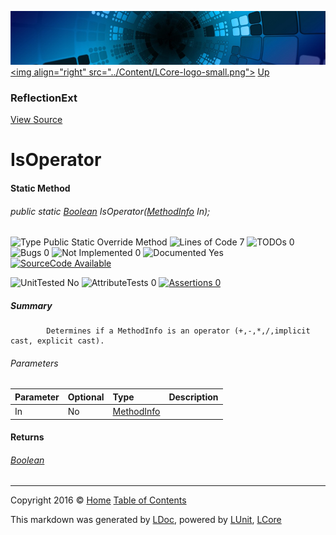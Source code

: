 ![](../Content/LCore-banner-small.png "")
[&lt;img align=&quot;right&quot; src=&quot;../Content/LCore-logo-small.png&quot;&gt;](../../README.md)
[Up](ReflectionExt.md)

### ReflectionExt
[View Source](../Extensions/Reference%20Types/ReflectionExt.cs)

# IsOperator

#### Static Method

###### public static [Boolean](https://msdn.microsoft.com/en-us/library/system.boolean.aspx) IsOperator([MethodInfo](https://msdn.microsoft.com/en-us/library/system.reflection.methodinfo.aspx) In);

![Type Public Static Override Method](http://b.repl.ca/v1/Type-Public%20Static%20Override%20Method-blue.png "") ![Lines of Code 7](http://b.repl.ca/v1/Lines%20of%20Code-7-blue.png "") ![TODOs 0](http://b.repl.ca/v1/TODOs-0-green.png "") ![Bugs 0](http://b.repl.ca/v1/Bugs-0-green.png "") ![Not Implemented 0](http://b.repl.ca/v1/Not%20Implemented-0-green.png "") ![Documented Yes](http://b.repl.ca/v1/Documented-Yes-brightgreen.png "") [![SourceCode Available](http://b.repl.ca/v1/SourceCode-Available-brightgreen.png "")](../Extensions/Reference%20Types/ReflectionExt.cs#L871)

![UnitTested No](http://b.repl.ca/v1/UnitTested-No-lightgrey.png "") ![AttributeTests 0](http://b.repl.ca/v1/AttributeTests-0-lightgrey.png "") [![Assertions 0](http://b.repl.ca/v1/Assertions-0-lightgrey.png "")](../Extensions/Reference%20Types/ReflectionExt.cs)

##### Summary

            Determines if a MethodInfo is an operator (+,-,*,/,implicit cast, explicit cast).
            

###### Parameters

Parameter | Optional | Type | Description
:---  | :---  | :---  | :--- 
In | No | [MethodInfo](https://msdn.microsoft.com/en-us/library/system.reflection.methodinfo.aspx) | 


#### Returns

###### [Boolean](https://msdn.microsoft.com/en-us/library/system.boolean.aspx)



---

Copyright 2016 &copy; [Home](../../README.md) [Table of Contents](../../TableOfContents.md)

This markdown was generated by [LDoc](https://github.com/CodeSingularity/LDoc), powered by [LUnit](https://github.com/CodeSingularity/LUnit), [LCore](https://github.com/CodeSingularity/LCore)

